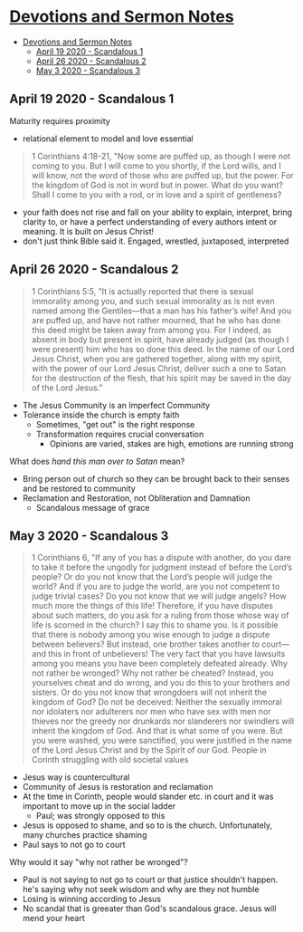 # [Devotions and Sermon Notes](http://benjaminklassen.com)

- [Devotions and Sermon Notes](#devotions-and-sermon-notes)
  - [April 19 2020 - Scandalous 1](#april-19-2020---scandalous-1)
  - [April 26 2020 - Scandalous 2](#april-26-2020---scandalous-2)
  - [May 3 2020 - Scandalous 3](#may-3-2020---scandalous-3)

## April 19 2020 - Scandalous 1

Maturity requires proximity

- relational element to model and love essential

> 1 Corinthians 4:18-21, "Now some are puffed up, as though I were not coming to you. But I will come to you shortly, if the Lord wills, and I will know, not the word of those who are puffed up, but the power. For the kingdom of God is not in word but in power. What do you want? Shall I come to you with a rod, or in love and a spirit of gentleness?

- your faith does not rise and fall on your ability to explain, interpret, bring clarity to, or have a perfect understanding of every authors intent or meaning. It is built on Jesus Christ!
- don't just think Bible said it. Engaged, wrestled, juxtaposed, interpreted

## April 26 2020 - Scandalous 2

> 1 Corinthians 5:5, "It is actually reported that there is sexual immorality among you, and such sexual immorality as is not even named among the Gentiles—that a man has his father’s wife! And you are puffed up, and have not rather mourned, that he who has done this deed might be taken away from among you. For I indeed, as absent in body but present in spirit, have already judged (as though I were present) him who has so done this deed. In the name of our Lord Jesus Christ, when you are gathered together, along with my spirit, with the power of our Lord Jesus Christ, deliver such a one to Satan for the destruction of the flesh, that his spirit may be saved in the day of the Lord Jesus."

- The Jesus Community is an Imperfect Community
- Tolerance inside the church is empty faith
  - Sometimes, "get out" is the right response
  - Transformation requires crucial conversation
    - Opinions are varied, stakes are high, emotions are running strong

What does *hand this man over to Satan* mean?

- Bring person out of church so they can be brought back to their senses and be restored to community
- Reclamation and Restoration, not Obliteration and Damnation
  - Scandalous message of grace

## May 3 2020 - Scandalous 3

> 1 Corinthians 6, "If any of you has a dispute with another, do you dare to take it before the ungodly for judgment instead of before the Lord’s people? Or do you not know that the Lord’s people will judge the world? And if you are to judge the world, are you not competent to judge trivial cases? Do you not know that we will judge angels? How much more the things of this life! Therefore, if you have disputes about such matters, do you ask for a ruling from those whose way of life is scorned in the church? I say this to shame you. Is it possible that there is nobody among you wise enough to judge a dispute between believers? But instead, one brother takes another to court—and this in front of unbelievers! The very fact that you have lawsuits among you means you have been completely defeated already. Why not rather be wronged? Why not rather be cheated? Instead, you yourselves cheat and do wrong, and you do this to your brothers and sisters. Or do you not know that wrongdoers will not inherit the kingdom of God? Do not be deceived: Neither the sexually immoral nor idolaters nor adulterers nor men who have sex with men nor thieves nor the greedy nor drunkards nor slanderers nor swindlers will inherit the kingdom of God. And that is what some of you were. But you were washed, you were sanctified, you were justified in the name of the Lord Jesus Christ and by the Spirit of our God.
People in Corinth struggling with old societal values

- Jesus way is countercultural
- Community of Jesus is restoration and reclamation
- At the time in Corinth, people would slander etc. in court and it was important to move up in the social ladder
  - Paul; was strongly opposed to this
- Jesus is opposed to shame, and so to is the church. Unfortunately, many churches practice shaming
- Paul says to not go to court

Why would it say "why not rather be wronged"?

- Paul is not saying to not go to court or that justice shouldn't happen. he's saying why not seek wisdom and why are they not humble
- Losing is winning according to Jesus
- No scandal that is greeater than God's scandalous grace. Jesus will mend your heart
